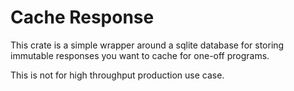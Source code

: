 # Cache Response

This crate is a simple wrapper around a sqlite database for storing immutable responses you want to cache for one-off programs.

This is not for high throughput production use case. 